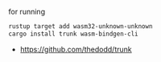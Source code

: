 for running
```bash
rustup target add wasm32-unknown-unknown
cargo install trunk wasm-bindgen-cli
```
- https://github.com/thedodd/trunk
